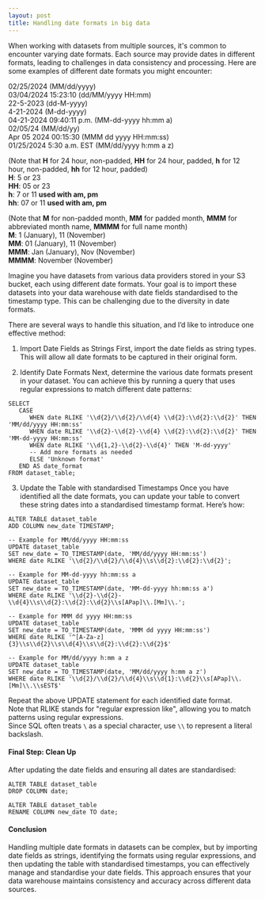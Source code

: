 ```yaml
---
layout: post
title: Handling date formats in big data
---
```


When working with datasets from multiple sources, it's common to encounter varying date formats. Each source may provide dates in different formats, leading to challenges in data consistency and processing. Here are some examples of different date formats you might encounter:

02/25/2024 (MM/dd/yyyy)  
03/04/2024 15:23:10 (dd/MM/yyyy HH:mm)  
22-5-2023 (dd-M-yyyy)  
4-21-2024 (M-dd-yyyy)  
04-21-2024 09:40:11 p.m. (MM-dd-yyyy hh:mm a)  
02/05/24 (MM/dd/yy)  
Apr 05 2024 00:15:30 (MMM dd yyyy HH:mm:ss)  
01/25/2024 5:30 a.m. EST (MM/dd/yyyy h:mm a z)  


(Note that **H** for 24 hour, non-padded, **HH** for 24 hour, padded, **h** for 12 hour, non-padded, **hh** for 12 hour, padded)  
**H**: 5 or 23  
**HH**: 05 or 23  
**h**: 7 or 11 **used with am, pm**  
**hh**: 07 or 11 **used with am, pm**  

(Note that **M** for non-padded month, **MM** for padded month, **MMM** for abbreviated month name, **MMMM** for full name month)  
**M**: 1 (January), 11 (November)  
**MM**: 01 (January), 11 (November)  
**MMM**: Jan (January), Nov (November)  
**MMMM**: November (November)  

Imagine you have datasets from various data providers stored in your S3 bucket, each using different date formats. Your goal is to import these datasets into your data warehouse with date fields standardised to the timestamp type. This can be challenging due to the diversity in date formats.

There are several ways to handle this situation, and I’d like to introduce one effective method:

1. Import Date Fields as Strings
First, import the date fields as string types. This will allow all date formats to be captured in their original form.

2. Identify Date Formats
Next, determine the various date formats present in your dataset. You can achieve this by running a query that uses regular expressions to match different date patterns:
```
SELECT
   CASE
      WHEN date RLIKE '\\d{2}/\\d{2}/\\d{4} \\d{2}:\\d{2}:\\d{2}' THEN 'MM/dd/yyyy HH:mm:ss'
      WHEN date RLIKE '\\d{2}-\\d{2}-\\d{4} \\d{2}:\\d{2}:\\d{2}' THEN 'MM-dd-yyyy HH:mm:ss'
      WHEN date RLIKE '\\d{1,2}-\\d{2}-\\d{4}' THEN 'M-dd-yyyy'
      -- Add more formats as needed
      ELSE 'Unknown format'
   END AS date_format
FROM dataset_table;
```

3. Update the Table with standardised Timestamps
Once you have identified all the date formats, you can update your table to convert these string dates into a standardised timestamp format. Here’s how:  
```
ALTER TABLE dataset_table
ADD COLUMN new_date TIMESTAMP;  

-- Example for MM/dd/yyyy HH:mm:ss
UPDATE dataset_table
SET new_date = TO_TIMESTAMP(date, 'MM/dd/yyyy HH:mm:ss')
WHERE date RLIKE '\\d{2}/\\d{2}/\\d{4}\\s\\d{2}:\\d{2}:\\d{2}';  

-- Example for MM-dd-yyyy hh:mm:ss a
UPDATE dataset_table
SET new_date = TO_TIMESTAMP(date, 'MM-dd-yyyy hh:mm:ss a')
WHERE date RLIKE '\\d{2}-\\d{2}-\\d{4}\\s\\d{2}:\\d{2}:\\d{2}\\s[APap]\\.[Mm]\\.';  

-- Example for MMM dd yyyy HH:mm:ss
UPDATE dataset_table
SET new_date = TO_TIMESTAMP(date, 'MMM dd yyyy HH:mm:ss')
WHERE date RLIKE '^[A-Za-z]{3}\\s\\d{2}\\s\\d{4}\\s\\d{2}:\\d{2}:\\d{2}$'  

-- Example for MM/dd/yyyy h:mm a z
UPDATE dataset_table
SET new_date = TO_TIMESTAMP(date, 'MM/dd/yyyy h:mm a z')
WHERE date RLIKE '\\d{2}/\\d{2}/\\d{4}\\s\\d{1}:\\d{2}\\s[APap]\\.[Mm]\\.\\sEST$'  
```  

Repeat the above UPDATE statement for each identified date format.  
Note that RLIKE stands for "regular expression like", allowing you to match patterns using regular expressions.  
Since SQL often treats `\` as a special character, use `\\` to represent a literal backslash.  

#### Final Step: Clean Up  
After updating the date fields and ensuring all dates are standardised:
```
ALTER TABLE dataset_table
DROP COLUMN date;

ALTER TABLE dataset_table
RENAME COLUMN new_date TO date;
```

#### Conclusion
Handling multiple date formats in datasets can be complex, but by importing date fields as strings, identifying the formats using regular expressions, and then updating the table with standardised timestamps, you can effectively manage and standardise your date fields. This approach ensures that your data warehouse maintains consistency and accuracy across different data sources.

